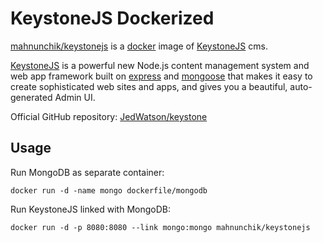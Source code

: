 # KeystoneJS Dockerized

[mahnunchik/keystonejs](https://registry.hub.docker.com/u/mahnunchik/keystonejs/) is a [docker](https://docker.com) image of [KeystoneJS](http://keystonejs.com) cms.

[KeystoneJS](http://keystonejs.com) is a powerful new Node.js content management system and web app framework built on [express](http://expressjs.com) and [mongoose](http://mongoosejs.com) that makes it easy to create sophisticated web sites and apps, and gives you a beautiful, auto-generated Admin UI.

Official GitHub repository: [JedWatson/keystone](https://github.com/JedWatson/keystone)

## Usage

Run MongoDB as separate container:

	docker run -d -name mongo dockerfile/mongodb

Run KeystoneJS linked with MongoDB:

	docker run -d -p 8080:8080 --link mongo:mongo mahnunchik/keystonejs
